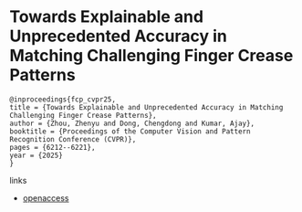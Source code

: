 # Towards Explainable and Unprecedented Accuracy in Matching Challenging Finger Crease Patterns

```
@inproceedings{fcp_cvpr25,
title = {Towards Explainable and Unprecedented Accuracy in Matching Challenging Finger Crease Patterns},
author = {Zhou, Zhenyu and Dong, Chengdong and Kumar, Ajay},
booktitle = {Proceedings of the Computer Vision and Pattern Recognition Conference (CVPR)},
pages = {6212--6221},
year = {2025}
}
```

links
- [openaccess](https://openaccess.thecvf.com//content/CVPR2025/html/Zhou_Towards_Explainable_and_Unprecedented_Accuracy_in_Matching_Challenging_Finger_Crease_CVPR_2025_paper.html)
